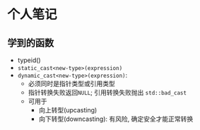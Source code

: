 # 个人笔记

## 学到的函数

- typeid()
- `static_cast<new-type>(expression)`
- `dynamic_cast<new-type>(expression)`: 
    - 必须同时是指针类型或引用类型
    - 指针转换失败返回`NULL`; 引用转换失败抛出 `std::bad_cast`
    - 可用于
        - 向上转型(upcasting)
        - 向下转型(downcasting): 有风险, 确定安全才能正常转换
        